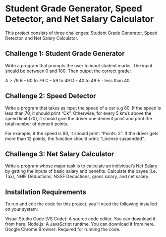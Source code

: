 # Student Grade Generator, Speed Detector, and Net Salary Calculator
This project consists of three challenges: Student Grade Generator, Speed Detector, and Net Salary Calculator.
## Challenge 1: Student Grade Generator
Write a program that prompts the user to input student marks. The input should be between 0 and 100. Then output the correct grade:

A > 79
B - 60 to 79
C - 59 to 49
D - 40 to 49
E - less than 40.

## Challenge 2: Speed Detector
Write a program that takes as input the speed of a car e.g 80. If the speed is less than 70, it should print “Ok”. Otherwise, for every 5 km/s
above the speed limit (70), it should give the driver one demerit point and print the total number of demerit points.

For example, if the speed is 80, it should print: “Points: 2”. If the driver gets more than 12 points, the function should print: “License suspended”.

## Challenge 3: Net Salary Calculator
Write a program whose major task is to calculate an individual’s Net Salary by getting the inputs of basic salary and benefits. Calculate the 
payee (i.e. Tax), NHIF Deductions, NSSF Deductions, gross salary, and net salary.

## Installation Requirements
To run and edit the code for this project, you'll need the following installed on your system:

Visual Studio Code (VS Code): A source code editor. You can download it from here.
Node.js: A JavaScript runtime. You can download it from here.
Google Chrome Browser: Required for running the code.
